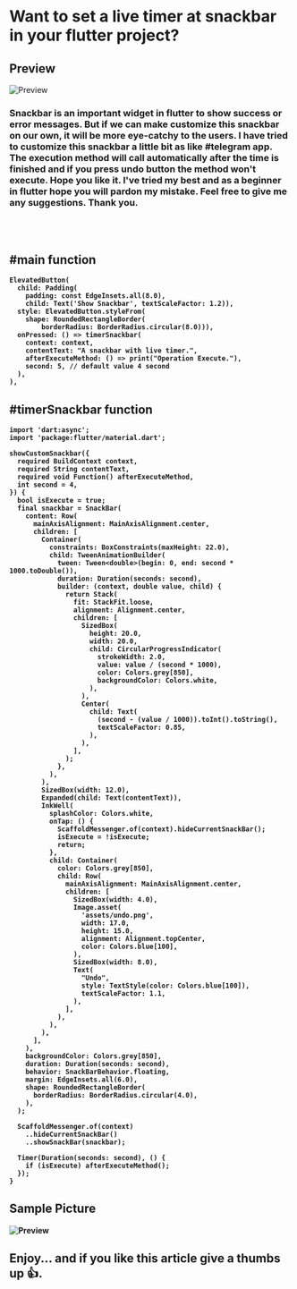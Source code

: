 # Want to set a live timer at snackbar in your flutter project?

## Preview

![Preview](/sample.gif)

<h3>
Snackbar is an important widget in flutter to show success or error messages. But if we can make customize this snackbar on our own, it will be more eye-catchy to the users. I have tried to customize this snackbar a little bit as like #telegram app. The execution method will call automatically after the time is finished and if you press undo button the method won't execute. Hope you like it. I've tried my best and as a beginner in flutter hope you will pardon my mistake.
Feel free to give me any suggestions. Thank you.
</h3>

<br>
<br>

## <b>#main function<b>
```
ElevatedButton(
  child: Padding(
    padding: const EdgeInsets.all(8.0),
    child: Text('Show Snackbar', textScaleFactor: 1.2)),
  style: ElevatedButton.styleFrom(
    shape: RoundedRectangleBorder(
        borderRadius: BorderRadius.circular(8.0))),
  onPressed: () => timerSnackbar(
    context: context,
    contentText: "A snackbar with live timer.",
    afterExecuteMethod: () => print("Operation Execute."),
    second: 5, // default value 4 second
  ),
),
```

## <b>#timerSnackbar function<b>

```
import 'dart:async';
import 'package:flutter/material.dart';

showCustomSnackbar({
  required BuildContext context,
  required String contentText,
  required void Function() afterExecuteMethod,
  int second = 4,
}) {
  bool isExecute = true;
  final snackbar = SnackBar(
    content: Row(
      mainAxisAlignment: MainAxisAlignment.center,
      children: [
        Container(
          constraints: BoxConstraints(maxHeight: 22.0),
          child: TweenAnimationBuilder(
            tween: Tween<double>(begin: 0, end: second * 1000.toDouble()),
            duration: Duration(seconds: second),
            builder: (context, double value, child) {
              return Stack(
                fit: StackFit.loose,
                alignment: Alignment.center,
                children: [
                  SizedBox(
                    height: 20.0,
                    width: 20.0,
                    child: CircularProgressIndicator(
                      strokeWidth: 2.0,
                      value: value / (second * 1000),
                      color: Colors.grey[850],
                      backgroundColor: Colors.white,
                    ),
                  ),
                  Center(
                    child: Text(
                      (second - (value / 1000)).toInt().toString(),
                      textScaleFactor: 0.85,
                    ),
                  ),
                ],
              );
            },
          ),
        ),
        SizedBox(width: 12.0),
        Expanded(child: Text(contentText)),
        InkWell(
          splashColor: Colors.white,
          onTap: () {
            ScaffoldMessenger.of(context).hideCurrentSnackBar();
            isExecute = !isExecute;
            return;
          },
          child: Container(
            color: Colors.grey[850],
            child: Row(
              mainAxisAlignment: MainAxisAlignment.center,
              children: [
                SizedBox(width: 4.0),
                Image.asset(
                  'assets/undo.png',
                  width: 17.0,
                  height: 15.0,
                  alignment: Alignment.topCenter,
                  color: Colors.blue[100],
                ),
                SizedBox(width: 8.0),
                Text(
                  "Undo",
                  style: TextStyle(color: Colors.blue[100]),
                  textScaleFactor: 1.1,
                ),
              ],
            ),
          ),
        ),
      ],
    ),
    backgroundColor: Colors.grey[850],
    duration: Duration(seconds: second),
    behavior: SnackBarBehavior.floating,
    margin: EdgeInsets.all(6.0),
    shape: RoundedRectangleBorder(
      borderRadius: BorderRadius.circular(4.0),
    ),
  );

  ScaffoldMessenger.of(context)
    ..hideCurrentSnackBar()
    ..showSnackBar(snackbar);

  Timer(Duration(seconds: second), () {
    if (isExecute) afterExecuteMethod();
  });
}
```


## Sample Picture

![Preview](/sample.png)

## Enjoy... and if you like this article give a thumbs up 👍. 
